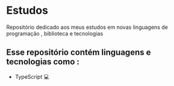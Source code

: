 # Estudos
Repositório dedicado aos meus estudos em novas linguagens de programação , biblioteca e tecnologias

## **Esse repositório contém linguagens e tecnologias como** :

* TypeScript :computer:
